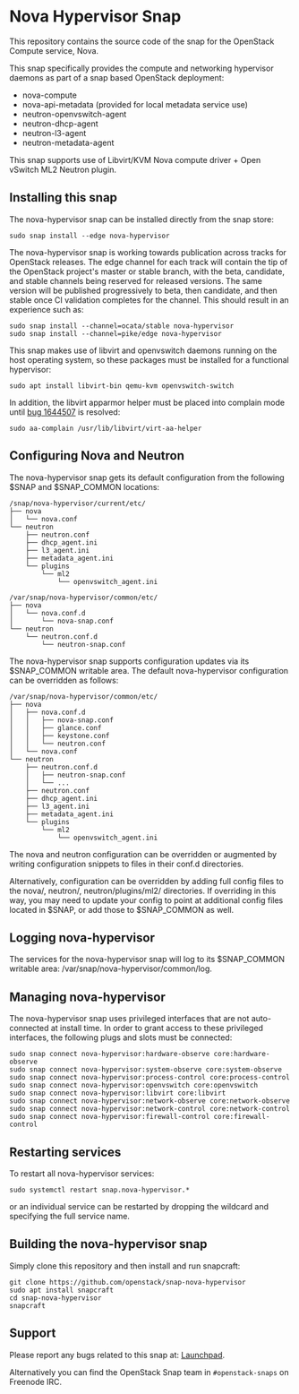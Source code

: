 # Nova Hypervisor Snap

This repository contains the source code of the snap for the OpenStack Compute
service, Nova.

This snap specifically provides the compute and networking hypervisor daemons
as part of a snap based OpenStack deployment:

 - nova-compute
 - nova-api-metadata (provided for local metadata service use)
 - neutron-openvswitch-agent
 - neutron-dhcp-agent
 - neutron-l3-agent
 - neutron-metadata-agent

This snap supports use of Libvirt/KVM Nova compute driver + Open vSwitch ML2
Neutron plugin.

## Installing this snap

The nova-hypervisor snap can be installed directly from the snap store:

    sudo snap install --edge nova-hypervisor

The nova-hypervisor snap is working towards publication across tracks for
OpenStack releases. The edge channel for each track will contain the tip
of the OpenStack project's master or stable branch, with the beta, candidate,
and stable channels being reserved for released versions. The same version
will be published progressively to beta, then candidate, and then stable once
CI validation completes for the channel. This should result in an experience
such as:

    sudo snap install --channel=ocata/stable nova-hypervisor
    sudo snap install --channel=pike/edge nova-hypervisor

This snap makes use of libvirt and openvswitch daemons running on the host
operating system, so these packages must be installed for a functional
hypervisor:

    sudo apt install libvirt-bin qemu-kvm openvswitch-switch

In addition, the libvirt apparmor helper must be placed into complain mode
until [bug 1644507](https://bugs.launchpad.net/ubuntu/+source/libvirt/+bug/1644507)
is resolved:

    sudo aa-complain /usr/lib/libvirt/virt-aa-helper

## Configuring Nova and Neutron

The nova-hypervisor snap gets its default configuration from the following $SNAP
and $SNAP_COMMON locations:

    /snap/nova-hypervisor/current/etc/
    ├── nova
    │   └── nova.conf
    └── neutron
        ├── neutron.conf
        ├── dhcp_agent.ini
        ├── l3_agent.ini
        ├── metadata_agent.ini
        └── plugins
            └── ml2
                └── openvswitch_agent.ini

    /var/snap/nova-hypervisor/common/etc/
    ├── nova
    │   └── nova.conf.d
    │       └── nova-snap.conf
    └── neutron
        └── neutron.conf.d
            └── neutron-snap.conf

The nova-hypervisor snap supports configuration updates via its $SNAP_COMMON
writable area. The default nova-hypervisor configuration can be overridden as
follows:

    /var/snap/nova-hypervisor/common/etc/
    ├── nova
    │   ├── nova.conf.d
    │   │   ├── nova-snap.conf
    │   │   ├── glance.conf
    │   │   ├── keystone.conf
    │   │   └── neutron.conf
    │   └── nova.conf
    └── neutron
        ├── neutron.conf.d
        │   ├── neutron-snap.conf
        │   └── ...
        ├── neutron.conf
        ├── dhcp_agent.ini
        ├── l3_agent.ini
        ├── metadata_agent.ini
        └── plugins
            └── ml2
                └── openvswitch_agent.ini

The nova and neutron configuration can be overridden or augmented by writing
configuration snippets to files in their conf.d directories.

Alternatively, configuration can be overridden by adding full config files
to the nova/, neutron/, neutron/plugins/ml2/ directories. If overriding in
this way, you may need to update your config to point at additional config
files located in $SNAP, or add those to $SNAP_COMMON as well.

## Logging nova-hypervisor

The services for the nova-hypervisor snap will log to its $SNAP_COMMON writable area:
/var/snap/nova-hypervisor/common/log.

## Managing nova-hypervisor

The nova-hypervisor snap uses privileged interfaces that are not auto-connected
at install time. In order to grant access to these privileged interfaces, the
following plugs and slots must be connected:

    sudo snap connect nova-hypervisor:hardware-observe core:hardware-observe
    sudo snap connect nova-hypervisor:system-observe core:system-observe
    sudo snap connect nova-hypervisor:process-control core:process-control
    sudo snap connect nova-hypervisor:openvswitch core:openvswitch
    sudo snap connect nova-hypervisor:libvirt core:libvirt
    sudo snap connect nova-hypervisor:network-observe core:network-observe
    sudo snap connect nova-hypervisor:network-control core:network-control
    sudo snap connect nova-hypervisor:firewall-control core:firewall-control

## Restarting services

To restart all nova-hypervisor services:

    sudo systemctl restart snap.nova-hypervisor.*

or an individual service can be restarted by dropping the wildcard and
specifying the full service name.

## Building the nova-hypervisor snap

Simply clone this repository and then install and run snapcraft:

    git clone https://github.com/openstack/snap-nova-hypervisor
    sudo apt install snapcraft
    cd snap-nova-hypervisor
    snapcraft

## Support

Please report any bugs related to this snap at:
[Launchpad](https://bugs.launchpad.net/snap-nova-hypervisor/+filebug).

Alternatively you can find the OpenStack Snap team in `#openstack-snaps` on
Freenode IRC.
